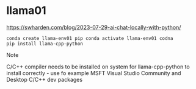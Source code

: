 # llama01

https://swharden.com/blog/2023-07-29-ai-chat-locally-with-python/

<code>conda create llama-env01 pip
conda activate llama-env01
codna pip install llama-cpp-python</code>

> [!NOTE]
> C/C++ compiler needs to be installed on system for llama-cpp-python to install correctly - use fo example MSFT
Visual Studio Community and Desktop C/C++ dev packages
